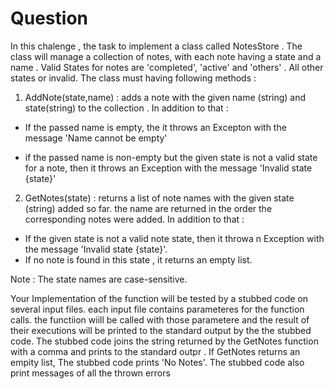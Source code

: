 # Question 

In this chalenge , the task to implement a class called NotesStore . The class will manage a collection of notes, with each note having a state and a name . Valid States for notes are 'completed', 'active' and 'others' . All other states or invalid. The class must having following methods :

1. AddNote(state,name) : adds a note with the given name (string) and state(string) to the collection . In addition to that  :
 - If the passed name is empty, the it throws an Excepton with the message 'Name cannot be empty'

- if the passed name is non-empty but the given state is not a valid state for a note, then it throws an Exception with the message 'Invalid state {state}'

2. GetNotes(state) : returns a list of note names with the given state (string) added so far. the name are returned in the order the corresponding notes were added. In addition to that :
- If the given state is not a valid note state, then it throwa n Exception with the message 'Invalid state {state}'.
- If no note is found in this state , it returns an empty list.

Note : The state names are case-sensitive.

Your Implementation of the function will be tested by a stubbed code on several input files. each input file contains parameteres for the function calls. the functiion wiill be called with those parametere and the result of their executions will be printed to the standard output by the the stubbed code. The stubbed code joins the string returned by the GetNotes function with a comma and prints to the standard outpr . If GetNotes returns an empity list, The stubbed code prints 'No Notes'. The stubbed code also print messages of all the thrown errors
